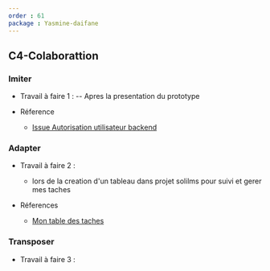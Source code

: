 ```yaml
---
order : 61
package : Yasmine-daifane
---
```

## C4-Colaborattion

### Imiter
-  Travail à faire 1 :
     -- Apres la presentation du prototype 
  
- Réference 
  
   - [Issue Autorisation utilisateur backend ](https://github.com/labs-web/prototype/issues/41)
  
### Adapter 
 - Travail à faire 2 :
  
   -  lors de la creation d'un tableau dans projet solilms pour suivi et gerer mes taches 
  
  - Réferences
    - [Mon table des taches ](https://github.com/orgs/solicoders/projects/26)
  
### Transposer

- Travail à faire 3 :
  
 


  
  


